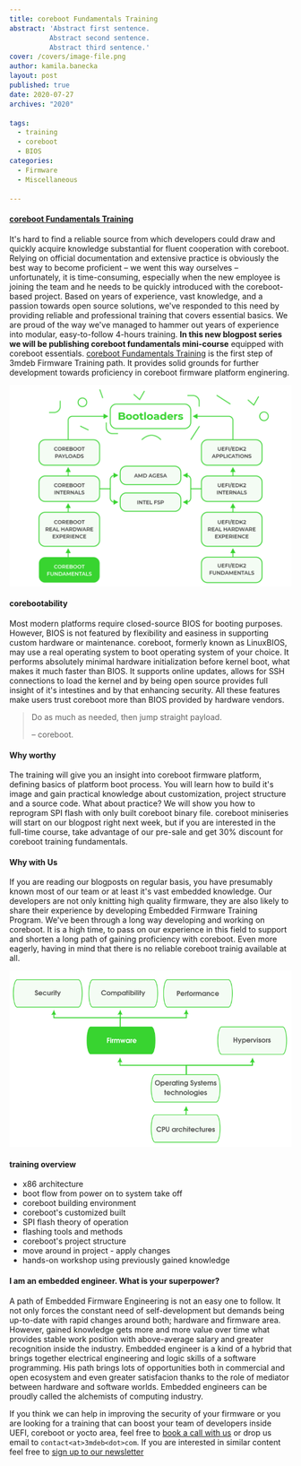 ```yaml
---
title: coreboot Fundamentals Training
abstract: 'Abstract first sentence.
          Abstract second sentence.
          Abstract third sentence.'
cover: /covers/image-file.png
author: kamila.banecka
layout: post
published: true
date: 2020-07-27
archives: "2020"

tags:
  - training
  - coreboot
  - BIOS
categories:
  - Firmware
  - Miscellaneous

---
```


#### [coreboot Fundamentals Training](https://training.3mdeb.com/courses/coreboot-fundamentals)

It's hard to find a reliable source from which developers could draw and quickly
acquire knowledge substantial for fluent cooperation with coreboot. Relying on
official documentation and extensive practice is obviously the best way to
become proficient –  we went this way ourselves – unfortunately, it is
time-consuming, especially when the new employee is joining the team and he
needs to be quickly introduced with the coreboot-based project. Based on years
of experience, vast knowledge, and a passion towards open source solutions,
we've responded to this need by providing reliable and professional training
that covers essential basics. We are proud of the way we've managed to hammer
out years of experience into modular, easy-to-follow 4-hours training. **In this
new blogpost series we will be publishing coreboot fundamentals mini-course**
equipped with coreboot essentials. [coreboot Fundamentals
Training](https://training.3mdeb.com/courses/coreboot-fundamentals) is the first
step of 3mdeb Firmware Training path. It provides solid grounds for further
development towards proficiency in coreboot firmware platform enginering.

![graf](/blog/static/img/training_path.png)

#### corebootability

Most modern platforms require closed-source BIOS for booting purposes. However,
BIOS is not featured by flexibility and easiness in supporting custom hardware
or maintenance. coreboot, formerly known as LinuxBIOS, may use a real operating
system to boot operating system of your choice. It performs absolutely minimal
hardware initialization before kernel boot, what makes it much faster than BIOS.
It supports online updates, allows for SSH connections to load the kernel and by
being open source provides full insight of it's intestines and by that enhancing
security. All these features make users trust coreboot more than BIOS provided
by hardware vendors.

> Do as much as needed, then jump straight payload.
>
> – coreboot.


#### Why worthy

The training will give you an insight
into coreboot firmware platform, defining basics of platform boot process. You
will learn how to build it's image and gain practical knowledge about
customization, project structure and a source code. What about practice? We will
show you how to reprogram SPI flash with only built coreboot binary file.
coreboot miniseries will start on our blogpost right next week, but if you are
interested in the full-time course, take advantage of our pre-sale and get 30%
discount for coreboot training fundamentals.

#### Why with Us

If you are reading our blogposts on regular basis, you have presumably known
most of our team or at least it's vast embedded knowledge. Our developers are
not only knitting high quality firmware, they are also likely to share their
experience by developing Embedded Firmware Training Program. We've been through
a long way developing and working on coreboot. It is a high time, to pass on our
experience in this field to support and shorten a long path of gaining
proficiency with coreboot. Even more eagerly, having in mind that there is no
reliable coreboot trainig available at all.

![graf2](/blog/static/img/program_tree.png)

#### training overview

* x86 architecture
* boot flow from power on to system take off
* coreboot building environment
* coreboot's customized built
* SPI flash theory of operation
* flashing tools and methods
* coreboot's project structure
* move around in project - apply changes
* hands-on workshop using previously gained knowledge

#### I am an embedded engineer. What is your superpower?
A path of Embedded Firmware Engineering is not an easy one to follow. It not
only forces the constant need of self-development but demands being up-to-date
with rapid changes around both; hardware and firmware area. However, gained
knowledge gets more and more value over time what provides stable work position
with above-average salary and greater recognition inside the industry. Embedded engineer is a
kind of a hybrid that brings together electrical engineering and logic skills
of a software programming. His path brings lots of opportunities both
in commercial and open ecosystem and even greater satisfacion thanks to the role
of mediator between hardware and software worlds. Embedded engineers can be
proudly called the alchemists of computing industry.

If you think we can help in improving the security of your firmware or you are
looking for a training that can boost your team of developers inside UEFI, coreboot or yocto area, feel free to [book a call with us](https://calendly.com/3mdeb/consulting-remote-meeting)
or drop us email to `contact<at>3mdeb<dot>com`. If you are interested in similar
content feel free to [sign up to our newsletter](http://eepurl.com/gfoekD)
